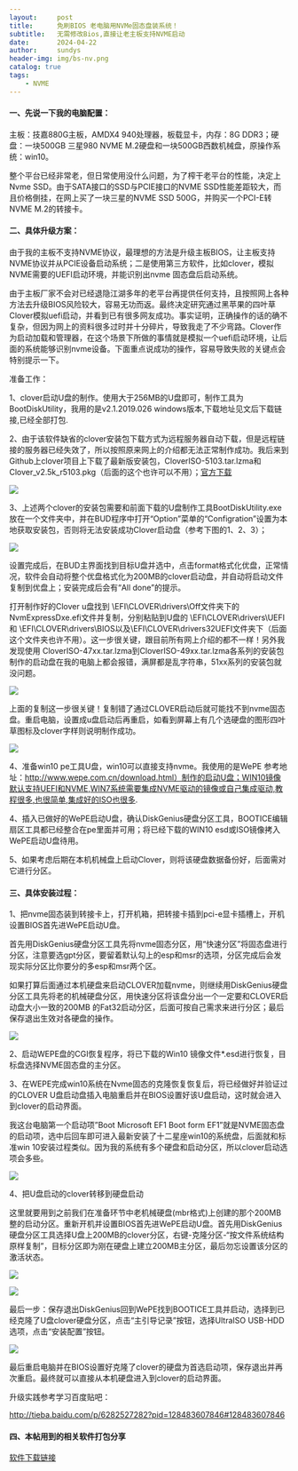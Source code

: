 ```yaml
---
layout:     post
title:      免刷BIOS 老电脑用NVMe固态盘装系统！
subtitle:   无需修改Bios,直接让老主板支持NVME启动
date:       2024-04-22
author:     sundys
header-img: img/bs-nv.png
catalog: true
tags:
    - NVME
---
```



#### 一、先说一下我的电脑配置：

主板：技嘉880G主板，AMDX4 940处理器，板载显卡，内存：8G DDR3；硬盘：一块500GB 三星980 NVME M.2硬盘和一块500GB西数机械盘，原操作系统：win10。

整个平台已经非常老，但日常使用没什么问题，为了榨干老平台的性能，决定上Nvme SSD。由于SATA接口的SSD与PCIE接口的NVME SSD性能差距较大，而且价格倒挂，在网上买了一块三星的NVME SSD 500G，并购买一个PCI-E转NVME M.2的转接卡。

#### 二、具体升级方案：

由于我的主板不支持NVME协议，最理想的方法是升级主板BIOS，让主板支持NVME协议并从PCIE设备启动系统；二是使用第三方软件，比如clover，模拟NVME需要的UEFI启动环境，并能识别出nvme 固态盘后启动系统。

由于主板厂家不会对已经退隐江湖多年的老平台再提供任何支持，且按照网上各种方法去升级BIOS风险较大，容易无功而返。最终决定研究通过黑苹果的四叶草Clover模拟uefi启动，并看到已有很多网友成功。事实证明，正确操作的话的确不复杂，但因为网上的资料很多过时并十分碎片，导致我走了不少弯路。Clover作为启动加载和管理器，在这个场景下所做的事情就是模拟一个uefi启动环境，让后面的系统能够识别nvme设备。下面重点说成功的操作，容易导致失败的关键点会特别提示一下。

准备工作：

1、clover启动U盘的制作。使用大于256MB的U盘即可，制作工具为BootDiskUtility，我用的是v2.1.2019.026 windows版本,下载地址见文后下载链接,已经全部打包.

2、由于该软件缺省的clover安装包下载方式为远程服务器自动下载，但是远程链接的服务器已经失效了，所以按照原来网上的介绍都无法正常制作成功。我后来到Github上clover项目上下载了最新版安装包，CloverISO-5103.tar.lzma和Clover\_v2.5k\_r5103.pkg（后面的这个也许可以不用）；[<u><span>官方下载</span></u>](https://github.com/CloverHackyColor/CloverBootloader/releases?page=6)

![](/img/bs-nv-01.png)

3、上述两个clover的安装包需要和前面下载的U盘制作工具BootDiskUtility.exe放在一个文件夹中，并在BUD程序中打开“Option”菜单的“Configration”设置为本地获取安装包，否则将无法安装成功Clover启动盘（参考下图的1、2、3）；

![](/img/bs-nv-02.png)

设置完成后，在BUD主界面找到目标U盘并选中，点击format格式化优盘，正常情况，软件会自动将整个优盘格式化为200MB的clover启动盘，并自动将启动文件复制到优盘上；安装完成后会有“All done”的提示。

打开制作好的Clover u盘找到 \\EFI\\CLOVER\\drivers\\Off文件夹下的NvmExpressDxe.efi文件并复制，分别粘贴到U盘的 \\EFI\\CLOVER\\drivers\\UEFI和 \\EFI\\CLOVER\\drivers\\BIOS以及\\EFI\\CLOVER\\drivers32UEFI文件夹下（后面这个文件夹也许不用）。这一步很关键，跟目前所有网上介绍的都不一样！另外我发现使用 CloverISO-47xx.tar.lzma到CloverISO-49xx.tar.lzma各系列的安装包制作的启动盘在我的电脑上都会报错，满屏都是乱字符串，51xx系列的安装包就没问题。

![](/img/bs-nv-03.png)

上面的复制这一步很关键！复制错了通过CLOVER启动后就可能找不到nvme固态盘。重启电脑，设置成u盘启动后再重启，如看到屏幕上有几个选硬盘的图形四叶草图标及clover字样则说明制作成功。

![](/img/bs-nv-04.png)

4、准备win10 pe工具U盘，win10可以直接支持nvme。我使用的是WePE 参考地址：http://www.wepe.com.cn/download.html）制作的启动U盘；WIN10镜像默认支持UEFI和NVME,WIN7系统需要集成NVME驱动的镜像或自己集成驱动,教程很多,也很简单,集成好的ISO也很多.

4、插入已做好的WePE启动U盘，确认DiskGenius硬盘分区工具，BOOTICE编辑扇区工具都已经整合在pe里面并可用；将已经下载的WIN10 esd或ISO镜像拷入WePE启动U盘待用。

5、如果考虑后期在本机机械盘上启动Clover，则将该硬盘数据备份好，后面需对它进行分区。

#### 三、具体安装过程：

1、把nvme固态装到转接卡上，打开机箱，把转接卡插到pci-e显卡插槽上，开机设置BIOS首先进WePE启动U盘。

首先用DiskGenius硬盘分区工具先将nvme固态分区，用“快速分区”将固态盘进行分区，注意要选gpt分区，要留着默认勾上的esp和msr的选项，分区完成后会发现实际分区比你要分的多esp和msr两个区。

如果打算后面通过本机硬盘来启动CLOVER加载nvme，则继续用DiskGenius硬盘分区工具先将老的机械硬盘分区，用快速分区将该盘分出一个一定要和CLOVER启动盘大小一致的200MB 的Fat32启动分区，后面可按自己需求来进行分区；最后保存退出生效对各硬盘的操作。

![](/img/bs-nv-05.png)

2、启动WEPE盘的CGI恢复程序，将已下载的Win10 镜像文件*.esd进行恢复，目标盘选择NVME固态盘的主分区。

3、在WEPE完成win10系统在Nvme固态的克隆恢复恢复后，将已经做好并验证过的CLOVER U盘启动盘插入电脑重启并在BIOS设置好该U盘启动，这时就会进入到clover的启动界面。

我这台电脑第一个启动项”Boot Microsoft EF1 Boot form EF1”就是NVME固态盘的启动项，选中后回车即可进入最新安装了十二星座win10的系统盘，后面就和标准win 10安装过程类似。因为我的系统有多个硬盘和启动分区，所以clover启动选项会多些。

![](/img/bs-nv-06.png)

4、把U盘启动的clover转移到硬盘启动

这里就要用到之前我们在准备环节中老机械硬盘(mbr格式)上创建的那个200MB整的启动分区。重新开机并设置BIOS首先进WePE启动U盘。首先用DiskGenius硬盘分区工具选择U盘上200MB的clover分区，右键-克隆分区-“按文件系统结构原样复制”，目标分区即为刚在硬盘上建立200MB主分区，最后勿忘设置该分区的激活状态。

![](/img/bs-nv-07.png)

![](/img/bs-nv-08.png)

最后一步：保存退出DiskGenius回到WePE找到BOOTICE工具并启动，选择到已经克隆了U盘clover硬盘分区，点击“主引导记录”按钮，选择UltraISO USB-HDD选项，点击“安装配置”按钮。

![](/img/bs-nv-09.png)

最后重启电脑并在BIOS设置好克隆了clover的硬盘为首选启动项，保存退出并再次重启。最终就可以直接从本机硬盘进入到clover的启动界面。

升级实践参考学习百度贴吧：

http://tieba.baidu.com/p/6282527282?pid=128483607846#128483607846

#### 四、本帖用到的相关软件打包分享

[软件下载链接](https://dlink.host/1drv/aHR0cHM6Ly8xZHJ2Lm1zL3UvcyFBb1N6ZUhpNXRrWkx2Q1gwQWdxbmE4NFRKVFVHP2U9cGl2czVn.rar)


